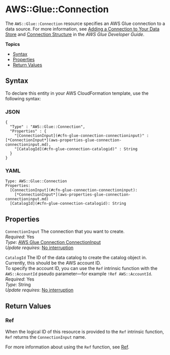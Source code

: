 # AWS::Glue::Connection<a name="aws-resource-glue-connection"></a>

The `AWS::Glue::Connection` resource specifies an AWS Glue connection to a data source\. For more information, see [Adding a Connection to Your Data Store](https://docs.aws.amazon.com/glue/latest/dg/populate-add-connection.html) and [Connection Structure](https://docs.aws.amazon.com/glue/latest/dg/aws-glue-api-catalog-connections.html#aws-glue-api-catalog-connections-Connection) in the *AWS Glue Developer Guide*\. 

**Topics**
+ [Syntax](#aws-resource-glue-connection-syntax)
+ [Properties](#aws-resource-glue-connection-properties)
+ [Return Values](#aws-resource-glue-connection-returnvalues)

## Syntax<a name="aws-resource-glue-connection-syntax"></a>

To declare this entity in your AWS CloudFormation template, use the following syntax:

### JSON<a name="aws-resource-glue-connection-syntax.json"></a>

```
{
  "Type" : "AWS::Glue::Connection",
  "Properties" : {
    "[ConnectionInput](#cfn-glue-connection-connectioninput)" : [*ConnectionInput*](aws-properties-glue-connection-connectioninput.md),
    "[CatalogId](#cfn-glue-connection-catalogid)" : String
  }
}
```

### YAML<a name="aws-resource-glue-connection-syntax.yaml"></a>

```
Type: AWS::Glue::Connection
Properties:
  [ConnectionInput](#cfn-glue-connection-connectioninput): 
    [*ConnectionInput*](aws-properties-glue-connection-connectioninput.md)
  [CatalogId](#cfn-glue-connection-catalogid): String
```

## Properties<a name="aws-resource-glue-connection-properties"></a>

`ConnectionInput`  <a name="cfn-glue-connection-connectioninput"></a>
The connection that you want to create\.  
 *Required*: Yes  
 *Type*: [AWS Glue Connection ConnectionInput](aws-properties-glue-connection-connectioninput.md)  
 *Update requires*: [No interruption](using-cfn-updating-stacks-update-behaviors.md#update-no-interrupt) 

`CatalogId`  <a name="cfn-glue-connection-catalogid"></a>
The ID of the data catalog to create the catalog object in\. Currently, this should be the AWS account ID\.  
To specify the account ID, you can use the `Ref` intrinsic function with the `AWS::AccountId` pseudo parameter—for example `!Ref AWS::AccountId`\.
 *Required*: Yes  
 *Type*: String  
 *Update requires*: [No interruption](using-cfn-updating-stacks-update-behaviors.md#update-no-interrupt) 

## Return Values<a name="aws-resource-glue-connection-returnvalues"></a>

### Ref<a name="w4ab1c21c10d718c10b3"></a>

When the logical ID of this resource is provided to the `Ref` intrinsic function, `Ref` returns the `ConnectionInput` name\.

For more information about using the `Ref` function, see [Ref](intrinsic-function-reference-ref.md)\. 